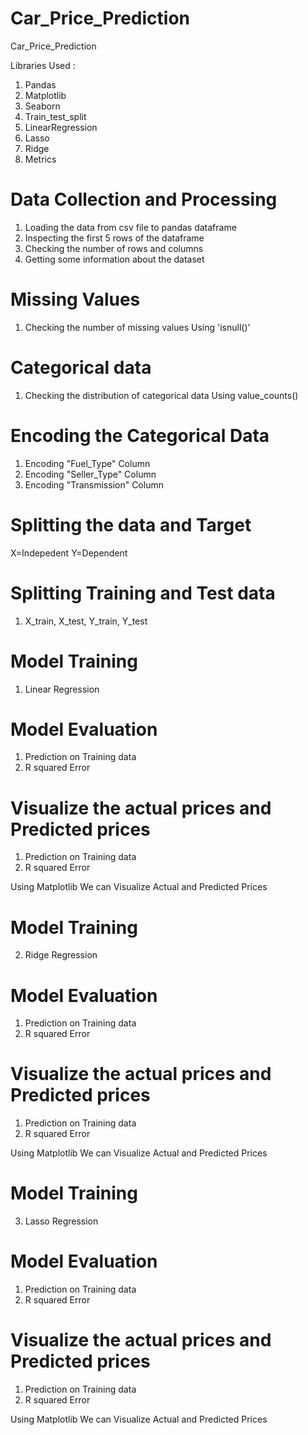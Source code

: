 # Car_Price_Prediction
Car_Price_Prediction

Libraries Used :

1. Pandas 
2. Matplotlib
3. Seaborn 
4. Train_test_split
5. LinearRegression
6. Lasso
7. Ridge
8. Metrics

# Data Collection and Processing

1.  Loading the data from csv file to pandas dataframe
2.  Inspecting the first 5 rows of the dataframe
3.  Checking the number of rows and columns
4.  Getting some information about the dataset

# Missing Values

1.  Checking the number of missing values Using 'isnull()'

# Categorical data

1.  Checking the distribution of categorical data Using value_counts()

# Encoding the Categorical Data

1.  Encoding "Fuel_Type" Column
2.  Encoding "Seller_Type" Column
3.  Encoding "Transmission" Column

# Splitting the data and Target

X=Indepedent
Y=Dependent

# Splitting Training and Test data

1.  X_train, X_test, Y_train, Y_test

# Model Training

1. Linear Regression

# Model Evaluation

1.  Prediction on Training data
2.  R squared Error

# Visualize the actual prices and Predicted prices

1. Prediction on Training data
2. R squared Error

Using Matplotlib We can Visualize Actual and Predicted Prices

# Model Training

2. Ridge Regression

# Model Evaluation

1.  Prediction on Training data
2.  R squared Error

# Visualize the actual prices and Predicted prices

1. Prediction on Training data
2. R squared Error

Using Matplotlib We can Visualize Actual and Predicted Prices

# Model Training

3. Lasso Regression

# Model Evaluation

1.  Prediction on Training data
2.  R squared Error

# Visualize the actual prices and Predicted prices

1. Prediction on Training data
2. R squared Error

Using Matplotlib We can Visualize Actual and Predicted Prices
